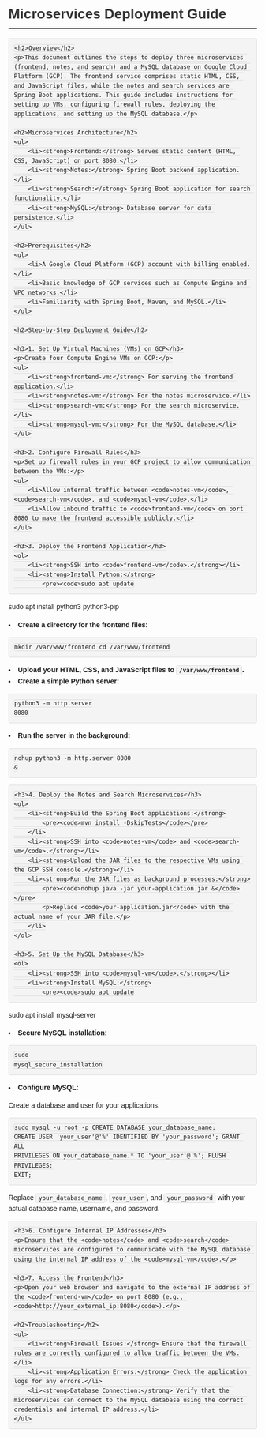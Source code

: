 <!DOCTYPE html>
<html lang="en">
<head>
    <meta charset="UTF-8">
    <meta name="viewport" content="width=device-width, initial-scale=1.0">
    <title>Microservices Deployment Guide</title>
    <style>
        body {
            font-family: Arial, sans-serif;
            line-height: 1.6;
            margin: 20px;
        }
        h1, h2, h3 {
            color: #333;
        }
        h1 {
            border-bottom: 2px solid #333;
            padding-bottom: 5px;
        }
        h2 {
            margin-top: 30px;
        }
        h3 {
            margin-top: 20px;
        }
        code {
            background-color: #f4f4f4;
            padding: 2px 5px;
            border: 1px solid #ddd;
            border-radius: 4px;
            font-family: monospace;
        }
        pre {
            background-color: #f4f4f4;
            padding: 10px;
            border: 1px solid #ddd;
            border-radius: 4px;
            overflow: auto;
        }
        ul {
            list-style-type: square;
            padding-left: 20px;
        }
    </style>
</head>
<body>
    <h1>Microservices Deployment Guide</h1>

    <h2>Overview</h2>
    <p>This document outlines the steps to deploy three microservices (frontend, notes, and search) and a MySQL database on Google Cloud Platform (GCP). The frontend service comprises static HTML, CSS, and JavaScript files, while the notes and search services are Spring Boot applications. This guide includes instructions for setting up VMs, configuring firewall rules, deploying the applications, and setting up the MySQL database.</p>

    <h2>Microservices Architecture</h2>
    <ul>
        <li><strong>Frontend:</strong> Serves static content (HTML, CSS, JavaScript) on port 8080.</li>
        <li><strong>Notes:</strong> Spring Boot backend application.</li>
        <li><strong>Search:</strong> Spring Boot application for search functionality.</li>
        <li><strong>MySQL:</strong> Database server for data persistence.</li>
    </ul>

    <h2>Prerequisites</h2>
    <ul>
        <li>A Google Cloud Platform (GCP) account with billing enabled.</li>
        <li>Basic knowledge of GCP services such as Compute Engine and VPC networks.</li>
        <li>Familiarity with Spring Boot, Maven, and MySQL.</li>
    </ul>

    <h2>Step-by-Step Deployment Guide</h2>

    <h3>1. Set Up Virtual Machines (VMs) on GCP</h3>
    <p>Create four Compute Engine VMs on GCP:</p>
    <ul>
        <li><strong>frontend-vm:</strong> For serving the frontend application.</li>
        <li><strong>notes-vm:</strong> For the notes microservice.</li>
        <li><strong>search-vm:</strong> For the search microservice.</li>
        <li><strong>mysql-vm:</strong> For the MySQL database.</li>
    </ul>

    <h3>2. Configure Firewall Rules</h3>
    <p>Set up firewall rules in your GCP project to allow communication between the VMs:</p>
    <ul>
        <li>Allow internal traffic between <code>notes-vm</code>, <code>search-vm</code>, and <code>mysql-vm</code>.</li>
        <li>Allow inbound traffic to <code>frontend-vm</code> on port 8080 to make the frontend accessible publicly.</li>
    </ul>

    <h3>3. Deploy the Frontend Application</h3>
    <ol>
        <li><strong>SSH into <code>frontend-vm</code>.</strong></li>
        <li><strong>Install Python:</strong>
            <pre><code>sudo apt update
sudo apt install python3 python3-pip</code></pre>
        </li>
        <li><strong>Create a directory for the frontend files:</strong>
            <pre><code>mkdir /var/www/frontend
cd /var/www/frontend</code></pre>
        </li>
        <li><strong>Upload your HTML, CSS, and JavaScript files to <code>/var/www/frontend</code>.</strong></li>
        <li><strong>Create a simple Python server:</strong>
            <pre><code>python3 -m http.server 8080</code></pre>
        </li>
        <li><strong>Run the server in the background:</strong>
            <pre><code>nohup python3 -m http.server 8080 &</code></pre>
        </li>
    </ol>

    <h3>4. Deploy the Notes and Search Microservices</h3>
    <ol>
        <li><strong>Build the Spring Boot applications:</strong>
            <pre><code>mvn install -DskipTests</code></pre>
        </li>
        <li><strong>SSH into <code>notes-vm</code> and <code>search-vm</code>.</strong></li>
        <li><strong>Upload the JAR files to the respective VMs using the GCP SSH console.</strong></li>
        <li><strong>Run the JAR files as background processes:</strong>
            <pre><code>nohup java -jar your-application.jar &</code></pre>
            <p>Replace <code>your-application.jar</code> with the actual name of your JAR file.</p>
        </li>
    </ol>

    <h3>5. Set Up the MySQL Database</h3>
    <ol>
        <li><strong>SSH into <code>mysql-vm</code>.</strong></li>
        <li><strong>Install MySQL:</strong>
            <pre><code>sudo apt update
sudo apt install mysql-server</code></pre>
        </li>
        <li><strong>Secure MySQL installation:</strong>
            <pre><code>sudo mysql_secure_installation</code></pre>
        </li>
        <li><strong>Configure MySQL:</strong>
            <p>Create a database and user for your applications.</p>
            <pre><code>sudo mysql -u root -p
CREATE DATABASE your_database_name;
CREATE USER 'your_user'@'%' IDENTIFIED BY 'your_password';
GRANT ALL PRIVILEGES ON your_database_name.* TO 'your_user'@'%';
FLUSH PRIVILEGES;
EXIT;</code></pre>
            <p>Replace <code>your_database_name</code>, <code>your_user</code>, and <code>your_password</code> with your actual database name, username, and password.</p>
        </li>
    </ol>

    <h3>6. Configure Internal IP Addresses</h3>
    <p>Ensure that the <code>notes</code> and <code>search</code> microservices are configured to communicate with the MySQL database using the internal IP address of the <code>mysql-vm</code>.</p>

    <h3>7. Access the Frontend</h3>
    <p>Open your web browser and navigate to the external IP address of the <code>frontend-vm</code> on port 8080 (e.g., <code>http://your_external_ip:8080</code>).</p>

    <h2>Troubleshooting</h2>
    <ul>
        <li><strong>Firewall Issues:</strong> Ensure that the firewall rules are correctly configured to allow traffic between the VMs.</li>
        <li><strong>Application Errors:</strong> Check the application logs for any errors.</li>
        <li><strong>Database Connection:</strong> Verify that the microservices can connect to the MySQL database using the correct credentials and internal IP address.</li>
    </ul>

</body>
</html>
